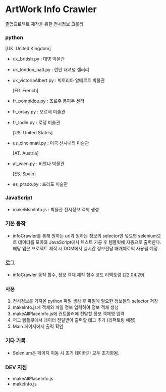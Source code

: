 # ArtWork Info Crawler

졸업프로젝트 제작을 위한 전시정보 크롤러

### python

[UK. United Kingdom]

- uk_british.py : 대영 박물관
- uk_london_natl.py : 런던 내셔널 갤러리
- uk_victoriaAlbert.py : 빅토리아 알베르트 박물관

  [FR. French]

- fr_pompidou.py : 조르주 퐁피두 센터
- fr_orsay.py : 오르세 미술관
- fr_lodin.py : 로댕 미술관

  [US. United States]

- us_cincinnati.py : 미국 신시내티 미술관

  [AT. Austria]

- at_wien.py : 비엔나 박물관

  [ES. Spain]

- es_prado.py : 프라도 미술관

### JavaScript

- makeMsmInfo.js : 박물관 전시정보 객체 생성

### 기본 동작

- infoCrawler를 통해 원하는 url과 원하는 정보의 selector만 넣으면 selenium으로 데이터를 모아와 JavaScript에서 텍스트 가공 후 템플릿에 자동으로 출력한다.
  해당 앱은 프로젝트 제작 시 DOM에서 실시간 정보전달 매개체로써 사용될 예정.

### 로그

- infoCrawler 동작 함수, 정보 객체 제작 함수 코드 리팩토링 (22.04.29)

### 사용

1. 전시정보를 가져올 python 파일 생성 후 파일에 필요한 정보들의 selector 저장
2. makeInfo.js에 객체와 파일 정보 입력하여 정보 객체 생성
3. makeAllPlaceInfo.js에 컨트롤러에 전달할 정보 객체명 입력
4. 퍼그 템플릿에서 데이터 전달받아 출력할 태그 추가 (리팩토링 예정)
5. Main 페이지에서 출력 확인

### 기타 기록

- Selenium은 페이지 이동 시 초기 데이터가 모두 초기화됨.

### DEV 지점

- makeAllPlaceInfo.js
- makeInfo.js
